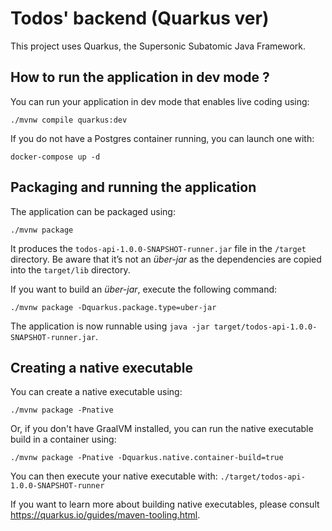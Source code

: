 # Todos' backend (Quarkus ver)

This project uses Quarkus, the Supersonic Subatomic Java Framework.

## How to run the application in dev mode ?

You can run your application in dev mode that enables live coding using:

```shell script
./mvnw compile quarkus:dev
```

If you do not have a Postgres container running, you can launch one with:

```shell script
docker-compose up -d
```

## Packaging and running the application

The application can be packaged using:

```shell script
./mvnw package
```

It produces the `todos-api-1.0.0-SNAPSHOT-runner.jar` file in the `/target` directory.
Be aware that it’s not an _über-jar_ as the dependencies are copied into the `target/lib` directory.

If you want to build an _über-jar_, execute the following command:

```shell script
./mvnw package -Dquarkus.package.type=uber-jar
```

The application is now runnable using `java -jar target/todos-api-1.0.0-SNAPSHOT-runner.jar`.

## Creating a native executable

You can create a native executable using:

```shell script
./mvnw package -Pnative
```

Or, if you don't have GraalVM installed, you can run the native executable build in a container using:

```shell script
./mvnw package -Pnative -Dquarkus.native.container-build=true
```

You can then execute your native executable with: `./target/todos-api-1.0.0-SNAPSHOT-runner`

If you want to learn more about building native executables, please consult <https://quarkus.io/guides/maven-tooling.html>.
